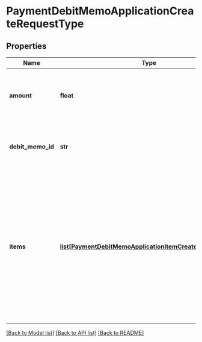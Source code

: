 # PaymentDebitMemoApplicationCreateRequestType

## Properties
Name | Type | Description | Notes
------------ | ------------- | ------------- | -------------
**amount** | **float** | The amount of the payment associated with the debit memo.  | 
**debit_memo_id** | **str** | The unique ID of the debit memo that the payment is created on.  | [optional] 
**items** | [**list[PaymentDebitMemoApplicationItemCreateRequestType]**](PaymentDebitMemoApplicationItemCreateRequestType.md) | Container for debit memo items.  **Note:** The Invoice Item Settlement feature is in **Limited Availability**. If you wish to have access to the feature, submit a request at [Zuora Global Support](http://support.zuora.com/).  | [optional] 

[[Back to Model list]](../README.md#documentation-for-models) [[Back to API list]](../README.md#documentation-for-api-endpoints) [[Back to README]](../README.md)


